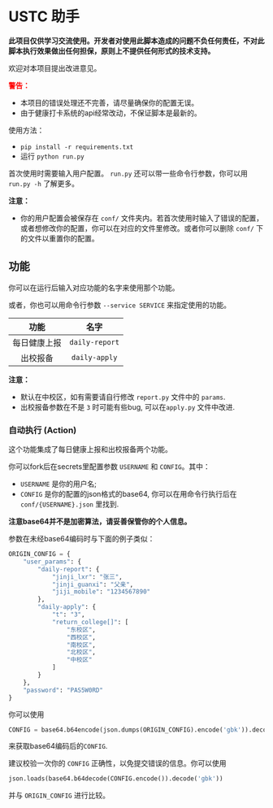 # USTC 助手

**此项目仅供学习交流使用。开发者对使用此脚本造成的问题不负任何责任，不对此脚本执行效果做出任何担保，原则上不提供任何形式的技术支持。**

欢迎对本项目提出改进意见。

**<font color="red">警告：</font>**
- 本项目的错误处理还不完善，请尽量确保你的配置无误。
- 由于健康打卡系统的api经常改动，不保证脚本是最新的。

使用方法：

- `pip install -r requirements.txt`
- 运行 `python run.py` 

首次使用时需要输入用户配置。 `run.py` 还可以带一些命令行参数，你可以用 `run.py -h` 了解更多。

**注意：**
- 你的用户配置会被保存在 `conf/` 文件夹内。若首次使用时输入了错误的配置，或者想修改你的配置，你可以在对应的文件里修改。或者你可以删除 `conf/` 下的文件以重置你的配置。

## 功能

你可以在运行后输入对应功能的名字来使用那个功能。

或者，你也可以用命令行参数 `--service SERVICE` 来指定使用的功能。

|功能|名字|
|:---:|:---:|
|每日健康上报|`daily-report`|
|出校报备|`daily-apply`|

**注意：**
- 默认在中校区，如有需要请自行修改 `report.py` 文件中的 `params`.
- 出校报备参数在不是 `3` 时可能有些bug, 可以在`apply.py` 文件中改进.

### 自动执行 (Action)

这个功能集成了每日健康上报和出校报备两个功能。

你可以fork后在secrets里配置参数 `USERNAME` 和 `CONFIG`。其中：

- `USERNAME` 是你的用户名;  
- `CONFIG` 是你的配置的json格式的base64, 你可以在用命令行执行后在 `conf/{USERNAME}.json` 里找到.

**注意base64并不是加密算法，请妥善保管你的个人信息。**

参数在未经base64编码时与下面的例子类似：
``` python
ORIGIN_CONFIG = {
    "user_params": {
        "daily-report": {
            "jinji_lxr": "张三",
            "jinji_guanxi": "父亲",
            "jiji_mobile": "1234567890"
        },
        "daily-apply": {
            "t": "3",
            "return_college[]": [
                "东校区",
                "西校区",
                "南校区",
                "北校区",
                "中校区"
            ]
        }
    },
    "password": "PAS5W0RD"
}
```
你可以使用
```python
CONFIG = base64.b64encode(json.dumps(ORIGIN_CONFIG).encode('gbk')).decode("ASCII")
```
来获取base64编码后的`CONFIG`.

建议校验一次你的 `CONFIG` 正确性，以免提交错误的信息。你可以使用
```python
json.loads(base64.b64decode(CONFIG.encode()).decode('gbk'))
```
并与 `ORIGIN_CONFIG` 进行比较。
